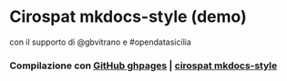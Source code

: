 # Cirospat mkdocs-style (demo)

con il supporto di @gbvitrano e #opendatasicilia


### Compilazione con [GitHub ghpages](https://squidfunk.github.io/mkdocs-material/publishing-your-site/#with-github-actions) | [cirospat mkdocs-style](https://cirospat.github.io/mkdocs-style/)
